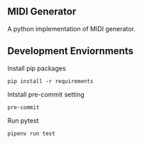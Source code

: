 ## MIDI Generator
A python implementation of MIDI generator.

## Development Enviornments
Install pip packages

<code>pip install -r requirements</code>

Intstall pre-commit setting

<code>pre-commit</code>

Run pytest

<code>pipenv run test</code>
